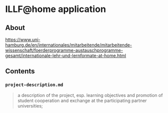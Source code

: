 # ILLF@home application

## About

https://www.uni-hamburg.de/en/internationales/mitarbeitende/mitarbeitende-wissenschaft/foerderprogramme-austauschprogramme-gesamt/internationale-lehr-und-lernformate-at-home.html

## Contents

### `project-description.md`

> a description of the project, esp. learning objectives and promotion of student cooperation and exchange at the participating partner universities;